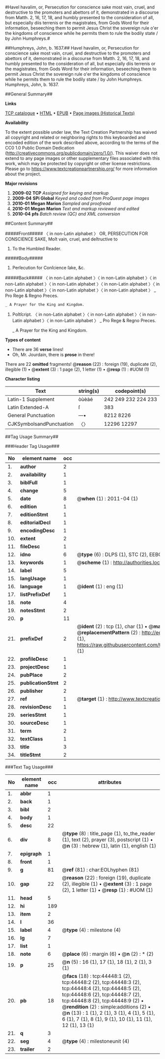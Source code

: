#Havel havalim, or, Persecution for conscience sake most vain, cruel, and destructive to the promoters and abettors of it, demonstrated in a discourse from Matth. 2, 16, 17, 18, and humbly presented to the consideration of all, but especially diis terrenis or the magistrates, from Gods Word for their information, beseeching them to permit Jesus Christ the sovereign rule o'er the kingdoms of conscience while he permits  them to rule the bodily state / by John Humphreys.#

##Humphreys, John, b. 1637.##
Havel havalim, or, Persecution for conscience sake most vain, cruel, and destructive to the promoters and abettors of it, demonstrated in a discourse from Matth. 2, 16, 17, 18, and humbly presented to the consideration of all, but especially diis terrenis or the magistrates, from Gods Word for their information, beseeching them to permit Jesus Christ the sovereign rule o'er the kingdoms of conscience while he permits  them to rule the bodily state / by John Humphreys.
Humphreys, John, b. 1637.

##General Summary##

**Links**

[TCP catalogue](http://www.ota.ox.ac.uk/tcp/)  • 
[HTML](http://tei.it.ox.ac.uk/tcp/Texts-HTML/free/A45/A45169.html)  • 
[EPUB](http://tei.it.ox.ac.uk/tcp/Texts-EPUB/free/A45/A45169.epub) • 
[Page images (Historical Texts)](https://historicaltexts.jisc.ac.uk/eebo-09981582e)

**Availability**

To the extent possible under law, the Text Creation Partnership has waived all copyright and related or neighboring rights to this keyboarded and encoded edition of the work described above, according to the terms of the CC0 1.0 Public Domain Dedication (http://creativecommons.org/publicdomain/zero/1.0/). This waiver does not extend to any page images or other supplementary files associated with this work, which may be protected by copyright or other license restrictions. Please go to https://www.textcreationpartnership.org/ for more information about the project.

**Major revisions**

1. __2009-02__ __TCP__ *Assigned for keying and markup*
1. __2009-04__ __SPi Global__ *Keyed and coded from ProQuest page images*
1. __2010-01__ __Megan Marion__ *Sampled and proofread*
1. __2010-01__ __Megan Marion__ *Text and markup reviewed and edited*
1. __2010-04__ __pfs__ *Batch review (QC) and XML conversion*

##Content Summary##

#####Front#####
〈 in non-Latin alphabet 〉 OR, PERSECUTION FOR CONSCIENCE SAKE, Moſt vain, cruel, and deſtructive to 
1. To the Humbled Reader.

#####Body#####

1. Perſecution for Conſcience ſake, &c.

#####Back#####
〈 in non-Latin alphabet 〉〈 in non-Latin alphabet 〉〈 in non-Latin alphabet 〉〈 in non-Latin alphabet 〉〈 in non-Latin alphabet 〉〈 in non-Latin alphabet 〉〈 in non-Latin alphabet 〉〈 in non-Latin alphabet 〉
    _ Pro Rege & Regno Preces.

    _ A Prayer for the King and Kingdom.

1. Poſtſcript.
〈 in non-Latin alphabet 〉〈 in non-Latin alphabet 〉〈 in non-Latin alphabet 〉〈 in non-Latin alphabet 〉
    _ Pro Rege & Regno Preces.

    _ A Prayer for the King and Kingdom.

**Types of content**

  * There are 36 **verse** lines!
  * Oh, Mr. Jourdain, there is **prose** in there!

There are 22 **omitted** fragments! 
 @__reason__ (22) : foreign (19), duplicate (2), illegible (1)  •  @__extent__ (3) : 1 page (2), 1 letter (1)  •  @__resp__ (1) : #UOM (1)

**Character listing**


|Text|string(s)|codepoint(s)|
|---|---|---|
|Latin-1 Supplement|òùèàé|242 249 232 224 233|
|Latin Extended-A|ſ|383|
|General Punctuation|—•|8212 8226|
|CJKSymbolsandPunctuation|〈〉|12296 12297|

##Tag Usage Summary##

###Header Tag Usage###

|No|element name|occ|attributes|
|---|---|---|---|
|1.|__author__|2||
|2.|__availability__|1||
|3.|__biblFull__|1||
|4.|__change__|5||
|5.|__date__|8| @__when__ (1) : 2011-04 (1)|
|6.|__edition__|1||
|7.|__editionStmt__|1||
|8.|__editorialDecl__|1||
|9.|__encodingDesc__|1||
|10.|__extent__|2||
|11.|__fileDesc__|1||
|12.|__idno__|6| @__type__ (6) : DLPS (1), STC (2), EEBO-CITATION (1), OCLC (1), VID (1)|
|13.|__keywords__|1| @__scheme__ (1) : http://authorities.loc.gov/ (1)|
|14.|__label__|5||
|15.|__langUsage__|1||
|16.|__language__|1| @__ident__ (1) : eng (1)|
|17.|__listPrefixDef__|1||
|18.|__note__|4||
|19.|__notesStmt__|2||
|20.|__p__|11||
|21.|__prefixDef__|2| @__ident__ (2) : tcp (1), char (1)  •  @__matchPattern__ (2) : ([0-9\-]+):([0-9IVX]+) (1), (.+) (1)  •  @__replacementPattern__ (2) : http://eebo.chadwyck.com/downloadtiff?vid=$1&page=$2 (1), https://raw.githubusercontent.com/textcreationpartnership/Texts/master/tcpchars.xml#$1 (1)|
|22.|__profileDesc__|1||
|23.|__projectDesc__|1||
|24.|__pubPlace__|2||
|25.|__publicationStmt__|2||
|26.|__publisher__|2||
|27.|__ref__|1| @__target__ (1) : http://www.textcreationpartnership.org/docs/. (1)|
|28.|__revisionDesc__|1||
|29.|__seriesStmt__|1||
|30.|__sourceDesc__|1||
|31.|__term__|2||
|32.|__textClass__|1||
|33.|__title__|3||
|34.|__titleStmt__|2||


###Text Tag Usage###

|No|element name|occ|attributes|
|---|---|---|---|
|1.|__abbr__|1||
|2.|__back__|1||
|3.|__bibl__|2||
|4.|__body__|1||
|5.|__desc__|22||
|6.|__div__|8| @__type__ (8) : title_page (1), to_the_reader (1), text (2), prayer (3), postscript (1)  •  @__n__ (3) : hebrew (1), latin (1), english (1)|
|7.|__epigraph__|1||
|8.|__front__|1||
|9.|__g__|81| @__ref__ (81) : char:EOLhyphen (81)|
|10.|__gap__|22| @__reason__ (22) : foreign (19), duplicate (2), illegible (1)  •  @__extent__ (3) : 1 page (2), 1 letter (1)  •  @__resp__ (1) : #UOM (1)|
|11.|__head__|5||
|12.|__hi__|189||
|13.|__item__|2||
|14.|__l__|36||
|15.|__label__|4| @__type__ (4) : milestone (4)|
|16.|__lg__|7||
|17.|__list__|1||
|18.|__note__|6| @__place__ (6) : margin (6)  •  @__n__ (2) : * (2)|
|19.|__p__|25| @__n__ (5) : 16 (1), 17 (1), 18 (1), 2 (1), 3 (1)|
|20.|__pb__|18| @__facs__ (18) : tcp:44448:1 (2), tcp:44448:2 (2), tcp:44448:3 (2), tcp:44448:4 (2), tcp:44448:5 (2), tcp:44448:6 (2), tcp:44448:7 (2), tcp:44448:8 (2), tcp:44448:9 (2)  •  @__rendition__ (2) : simple:additions (2)  •  @__n__ (13) : 1 (1), 2 (1), 3 (1), 4 (1), 5 (1), 6 (1), 7 (1), 8 (1), 9 (1), 10 (1), 11 (1), 12 (1), 13 (1)|
|21.|__q__|3||
|22.|__seg__|4| @__type__ (4) : milestoneunit (4)|
|23.|__trailer__|2||
